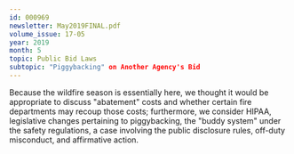 ```yaml
---
id: 000969
newsletter: May2019FINAL.pdf
volume_issue: 17-05
year: 2019
month: 5
topic: Public Bid Laws
subtopic: "Piggybacking" on Another Agency's Bid
---
```


Because the wildfire season is essentially here, we thought it would be appropriate to discuss "abatement" costs and whether certain fire departments may recoup those costs; furthermore, we consider HIPAA, legislative changes pertaining to piggybacking, the "buddy system" under the safety regulations, a case involving the public disclosure rules, off-duty misconduct, and affirmative action.